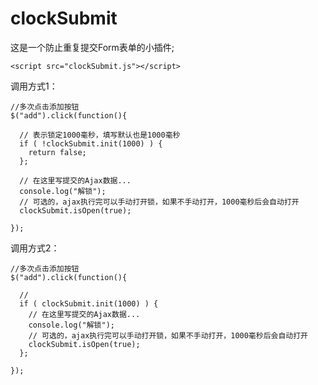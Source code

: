 clockSubmit
=======================
这是一个防止重复提交Form表单的小插件;

```
<script src="clockSubmit.js"></script>
```
调用方式1：
```
//多次点击添加按钮
$("add").click(function(){

  // 表示锁定1000毫秒，填写默认也是1000毫秒
  if ( !clockSubmit.init(1000) ) {
    return false;
  };

  // 在这里写提交的Ajax数据...
  console.log("解锁");
  // 可选的，ajax执行完可以手动打开锁，如果不手动打开，1000毫秒后会自动打开
  clockSubmit.isOpen(true);
  
});

```
调用方式2：
```
//多次点击添加按钮
$("add").click(function(){

  // 
  if ( clockSubmit.init(1000) ) {
    // 在这里写提交的Ajax数据...
    console.log("解锁");
    // 可选的，ajax执行完可以手动打开锁，如果不手动打开，1000毫秒后会自动打开
    clockSubmit.isOpen(true);
  };
  
});
